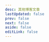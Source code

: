 ```yaml
---
desc: 其他博客文章
lastUpdated: false
prev: false
next: false
aside: false
editLink: false
---
```


<SummaryPage path="/其他/" :desc="$frontmatter.desc"></SummaryPage>
